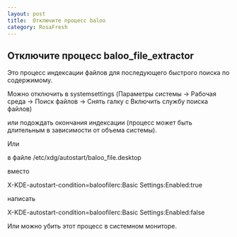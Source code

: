 ```yaml
---
layout: post
title:  Отключите процесс baloo
category: RosaFresh
---
```


## Отключите процесс baloo_file_extractor

Это процесс индексации файлов для последующего быстрого поиска по содержимому.

Можно отключить в systemsettings (Параметры системы -> Рабочая среда -> Поиск файлов -> Снять галку с Включить службу поиска файлов) 

или подождать окончания индексации (процесс может быть длительным в зависимости от объема системы).

Или 

в файле /etc/xdg/autostart/baloo_file.desktop

вместо

X-KDE-autostart-condition=baloofilerc:Basic Settings:Enabled:true

написать

X-KDE-autostart-condition=baloofilerc:Basic Settings:Enabled:false

Или можно убить этот процесс в системном мониторе.